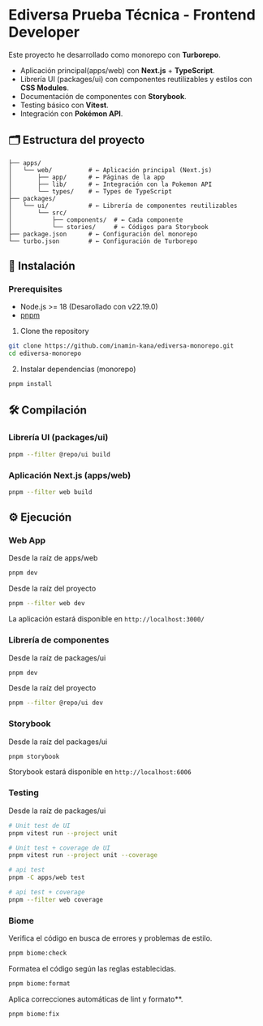 # Ediversa Prueba Técnica - Frontend Developer 

Este proyecto he desarrollado como monorepo con **Turborepo**.
- Aplicación principal(apps/web) con **Next.js** + **TypeScript**.
- Librería UI (packages/ui) con componentes reutilizables y estilos con **CSS Modules**.
- Documentación de componentes con **Storybook**.
- Testing básico con **Vitest**.
- Integración con **Pokémon API**.


## 🗂️ Estructura del proyecto
```
├── apps/
│   └── web/          # ← Aplicación principal (Next.js)
│       ├── app/      # ← Páginas de la app
│       ├── lib/      # ← Integración con la Pokemon API
│       └── types/    # ← Types de TypeScript
├── packages/
│   └── ui/           # ← Librería de componentes reutilizables
│       └── src/
│           ├── components/  # ← Cada componente
│           └── stories/     # ← Códigos para Storybook
├── package.json      # ← Configuración del monorepo
└── turbo.json        # ← Configuración de Turborepo
```

## 🚀 Instalación 

### Prerequisites
- Node.js >= 18 (Desarollado con v22.19.0)
- [pnpm](https://pnpm.io/)

1. Clone the repository
```bash
git clone https://github.com/inamin-kana/ediversa-monorepo.git
cd ediversa-monorepo
```

2. Instalar dependencias (monorepo)
```bash
pnpm install
```


## 🛠️ Compilación

### Librería UI (packages/ui)
```bash
pnpm --filter @repo/ui build
```

### Aplicación Next.js (apps/web)
```bash
pnpm --filter web build
```


## ⚙️ Ejecución

### Web App 
Desde la raíz de apps/web
```bash
pnpm dev
```
Desde la raíz del proyecto
```bash
pnpm --filter web dev
```
La aplicación estará disponible en `http://localhost:3000/`

### Librería de componentes
Desde la raíz de packages/ui  
```bash
pnpm dev
```
Desde la raíz del proyecto

```bash
pnpm --filter @repo/ui dev
```

### Storybook
Desde la raíz del packages/ui  
```bash
pnpm storybook
```
Storybook estará disponible en `http://localhost:6006`

### Testing
Desde la raíz de packages/ui  

```bash
# Unit test de UI
pnpm vitest run --project unit  

# Unit test + coverage de UI
pnpm vitest run --project unit --coverage
```

```bash
# api test
pnpm -C apps/web test     

# api test + coverage
pnpm --filter web coverage
```

### Biome

Verifica el código en busca de errores y problemas de estilo.
```bash
pnpm biome:check
```

Formatea el código según las reglas establecidas.  
```bash
pnpm biome:format
```

Aplica correcciones automáticas de lint y formato**.      
```bash
pnpm biome:fix
```
